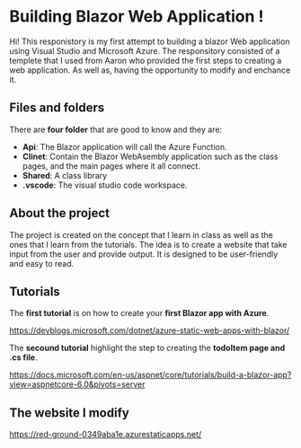 # Building Blazor Web Application !

Hi! This responistory  is my first attempt to building a blazor Web application using Visual Studio and Microsoft Azure.  The responsitory consisted of a templete that I used from Aaron who provided the first steps to creating a web application. As well as, having the opportunity to modify and enchance it.  


## Files and folders

There are **four folder** that are good to know and they are: 

- **Api**: The Blazor application will call the Azure Function. 
- **Clinet**: Contain the Blazor WebAsembly application such as the class pages, and the main pages where it all connect.
- **Shared**: A class library
- **.vscode**: The visual studio code workspace.

## About the project
The project is created on the concept that I learn in class as well as the ones that I learn from the tutorials.  The idea is to create a website that take input from the user and provide output. It is designed to be user-friendly and easy to read. 

## Tutorials
The **first tutorial** is on how to create your **first Blazor app with Azure**.

https://devblogs.microsoft.com/dotnet/azure-static-web-apps-with-blazor/

The **secound tutorial** highlight the step to creating the **todoItem page and .cs file**.

https://docs.microsoft.com/en-us/aspnet/core/tutorials/build-a-blazor-app?view=aspnetcore-6.0&pivots=server

## The website I modify
https://red-ground-0349aba1e.azurestaticapps.net/
